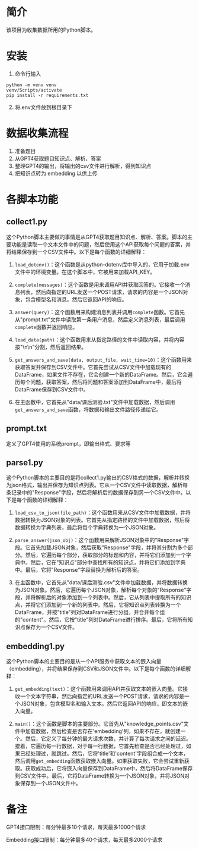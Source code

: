 # 简介
该项目为收集数据所用的Python脚本。

# 安装
1. 命令行输入
```
python -m venv venv
venv/Scripts/activate
pip install -r requirements.txt
```

2. 将.env文件放到根目录下

# 数据收集流程
1. 准备题目
2. 从GPT4获取题目知识点、解析、答案
3. 整理GPT4的输出，将输出的csv文件进行解析，得到知识点
4. 把知识点转为 embedding 以供上传

# 各脚本功能

## collect1.py
这个Python脚本主要做的事情是从GPT4获取题目知识点、解析、答案。脚本的主要功能是读取一个文本文件中的问题，然后使用这个API获取每个问题的答案，并将结果保存到一个CSV文件中。以下是每个函数的详细解释：

1. `load_dotenv()`：这个函数是从python-dotenv库中导入的，它用于加载.env文件中的环境变量。在这个脚本中，它被用来加载API_KEY。

2. `complete(messages)`：这个函数是用来调用API并获取回答的。它接收一个消息列表，然后向指定的URL发送一个POST请求，请求的内容是一个JSON对象，包含模型名和消息。然后它返回API的响应。

3. `answer(query)`：这个函数用来构建消息列表并调用`complete`函数。它首先从"prompt.txt"文件中读取第一条用户消息，然后定义消息列表，最后调用`complete`函数并返回响应。

4. `load_data(path)`：这个函数用来从指定路径的文件中读取内容，并将内容按"\n\n"分割，然后返回结果。

5. `get_answers_and_save(data, output_file, wait_time=10)`：这个函数用来获取答案并保存到CSV文件中。它首先尝试从CSV文件中加载现有的DataFrame，如果文件不存在，它会创建一个新的DataFrame。然后，它会遍历每个问题，获取答案，然后将问题和答案添加到DataFrame中，最后将DataFrame保存到CSV文件中。

6. 在主函数中，它首先从"data/课后测验.txt"文件中加载数据，然后调用`get_answers_and_save`函数，将数据和输出文件路径传递给它。

## prompt.txt
定义了GPT4使用的系统prompt，即输出格式、要求等

## parse1.py
这个Python脚本的主要目的是将collect1.py输出的CSV格式的数据，解析并转换为json格式，输出并保存为知识点列表。它从一个CSV文件中读取数据，解析每条记录中的"Response"字段，然后将解析后的数据保存到另一个CSV文件中。以下是每个函数的详细解释：

1. `load_csv_to_json(file_path)`：这个函数用来从CSV文件中加载数据，并将数据转换为JSON对象的列表。它首先从指定路径的文件中加载数据，然后将数据转换为字典列表，最后将每个字典转换为一个JSON对象。

2. `parse_answer(json_obj)`：这个函数用来解析JSON对象中的"Response"字段。它首先加载JSON对象，然后获取"Response"字段，并将其分割为多个部分。然后，它遍历每个部分，获取部分的标题和内容，并将它们添加到一个字典中。然后，它在"知识点"部分中查找所有的知识点，并将它们添加到字典中。最后，它将"Response"字段替换为解析后的答案。

3. 在主函数中，它首先从"data/课后测验.csv"文件中加载数据，并将数据转换为JSON对象。然后，它遍历每个JSON对象，解析每个对象的"Response"字段，并将解析后的对象添加到一个列表中。然后，它从列表中提取所有的知识点，并将它们添加到一个新的列表中。然后，它将知识点列表转换为一个DataFrame，并按"title"列对DataFrame进行分组，并合并每个组的"content"。然后，它按"title"列对DataFrame进行排序。最后，它将所有知识点保存为一个CSV文件。


## embedding1.py
这个Python脚本的主要目的是从一个API服务中获取文本的嵌入向量（embedding），并将结果保存到CSV和JSON文件中。以下是每个函数的详细解释：

1. `get_embedding(text)`：这个函数用来调用API并获取文本的嵌入向量。它接收一个文本字符串，然后向指定的URL发送一个POST请求，请求的内容是一个JSON对象，包含模型名和输入文本。然后它返回API的响应，即文本的嵌入向量。

2. `main()`：这个函数是脚本的主要部分。它首先从"knowledge_points.csv"文件中加载数据，然后检查是否存在'embedding'列，如果不存在，就创建一个。然后，它定义了每分钟的最大请求次数，并计算了每次请求之间的延迟。接着，它遍历每一行数据，对于每一行数据，它首先检查是否已经处理过，如果已经处理过，就跳过。然后，它将'title'和'content'字段组合成一个文本，然后调用`get_embedding`函数获取嵌入向量。如果获取失败，它会尝试重新获取。获取成功后，它将嵌入向量保存到DataFrame中，然后将DataFrame保存到CSV文件中。最后，它将DataFrame转换为一个JSON对象，并将JSON对象保存到一个JSON文件中。

# 备注
GPT4接口限制：每分钟最多10个请求，每天最多1000个请求

Embedding接口限制：每分钟最多40个请求，每天最多2000个请求
